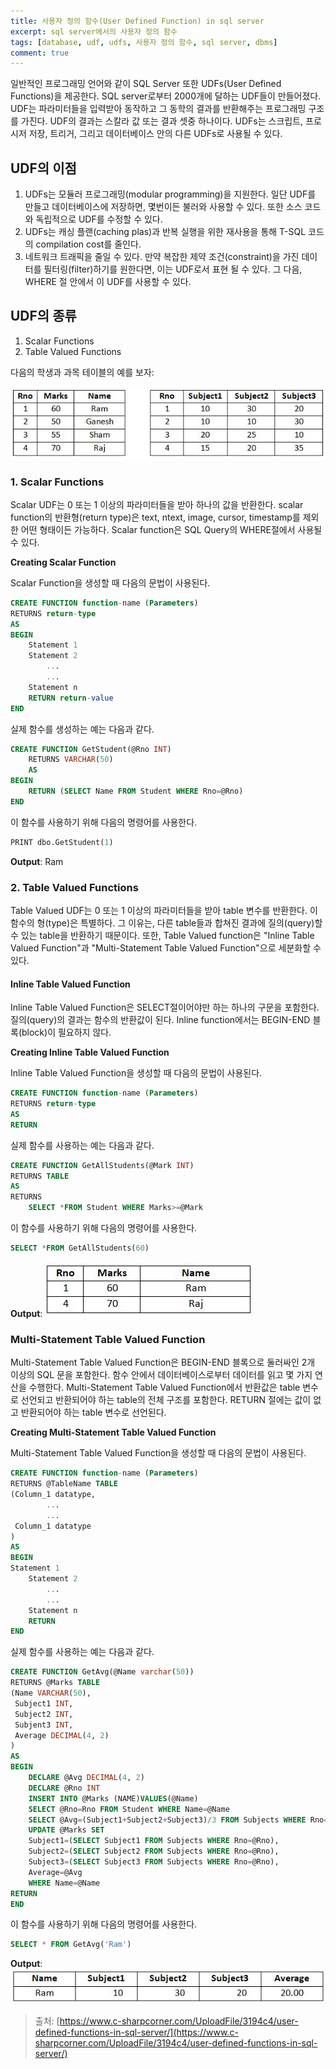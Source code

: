 ```yaml
---
title: 사용자 정의 함수(User Defined Function) in sql server
excerpt: sql server에서의 사용자 정의 함수
tags: [database, udf, udfs, 사용자 정의 함수, sql server, dbms]
comment: true
---
```


일반적인 프로그래밍 언어와 같이 SQL Server 또한 UDFs(User Defined Functions)을 제공한다. SQL server로부터 2000개에 달하는 UDF들이 만들어졌다. UDF는 파라미터들을 입력받아 동작하고 그 동학의 결과를 반환해주는 프로그래밍 구조를 가진다. UDF의 결과는 스칼라 값 또는 결과 셋중 하나이다. UDFs는 스크립트, 프로시저 저장, 트리거, 그리고 데이터베이스 안의 다른 UDFs로 사용될 수 있다.

## UDF의 이점

1. UDFs는 모듈러 프로그래밍(modular programming)을 지원한다. 일단 UDF를 만들고 데이터베이스에 저장하면, 몇번이든 불러와 사용할 수 있다. 또한 소스 코드와 독립적으로 UDF를 수정할 수 있다.
2. UDFs는 캐싱 플랜(caching plas)과 반복 실행을 위한 재사용을 통해 T-SQL 코드의 compilation cost를 줄인다.
3. 네트워크 트래픽을 줄일 수 있다. 만약 복잡한 제약 조건(constraint)을 가진 데이터를 필터링(filter)하기를 원한다면, 이는 UDF로서 표현 될 수 있다. 그 다음, WHERE 절 안에서 이 UDF를 사용할 수 있다.

## UDF의 종류

1. Scalar Functions
2. Table Valued Functions

다음의 학생과 과목 테이블의 예를 보자:

![1.jpg](/assets/img/2019-09-21-1/1.jpg)

### 1. Scalar Functions

Scalar UDF는 0 또는 1 이상의 파라미터들을 받아 하나의 값을 반환한다. scalar function의 반환형(return type)은  text, ntext, image, cursor, timestamp를 제외한 어떤 형태이든 가능하다. Scalar function은 SQL Query의 WHERE절에서 사용될 수 있다.

**Creating Scalar Function**

Scalar Function을 생성할 때 다음의 문법이 사용된다.

```sql
CREATE FUNCTION function-name (Parameters)
RETURNS return-type
AS
BEGIN
	Statement 1
	Statement 2
		...
		...
	Statement n
	RETURN return-value
END
```

실제 함수를 생성하는 예는 다음과 같다.

```sql
CREATE FUNCTION GetStudent(@Rno INT)
	RETURNS VARCHAR(50)
	AS
BEGIN
	RETURN (SELECT Name FROM Student WHERE Rno=@Rno)
END
```

이 함수를 사용하기 위해 다음의 명령어를 사용한다.

```sql
PRINT dbo.GetStudent(1)
```

**Output**: Ram

### 2. Table Valued Functions

Table Valued UDF는 0 또는 1 이상의 파라미터들을 받아 table 변수를 반환한다. 이 함수의 형(type)은 특별하다. 그 이유는, 다른 table들과 합쳐진 결과에 질의(query)할 수 있는 table을 반환하기 때문이다. 또한, Table Valued function은 "Inline Table Valued Function"과 "Multi-Statement Table Valued Function"으로 세분화할 수 있다.

#### Inline Table Valued Function

Inline Table Valued Function은 SELECT절이어야만 하는 하나의 구문을 포함한다. 질의(query)의 결과는 함수의 반환값이 된다. Inline function에서는 BEGIN-END 블록(block)이 필요하지 않다.

**Creating Inline Table Valued Function**

Inline Table Valued Function을 생성할 때 다음의 문법이 사용된다.

```sql
CREATE FUNCTION function-name (Parameters)
RETURNS return-type
AS
RETURN
```

실제 함수를 사용하는 예는 다음과 같다.

```sql
CREATE FUNCTION GetAllStudents(@Mark INT)
RETURNS TABLE
AS
RETURNS
	SELECT *FROM Student WHERE Marks>=@Mark
```

이 함수를 사용하기 위해 다음의 명령어를 사용한다.

```sql
SELECT *FROM GetAllStudents(60)
```

**Output**: ![2.jpg](/assets/img/2019-09-21-1/2.jpg)

### Multi-Statement Table Valued Function

Multi-Statement Table Valued Function은 BEGIN-END 블록으로 둘러싸인 2개 이상의 SQL 문을 포함한다. 함수 안에서 데이터베이스로부터 데이터를 읽고 몇 가지 연산을 수행한다. Multi-Statement Table Valued Function에서 반환값은 table 변수로 선언되고 반환되어야 하는 table의 전체 구조를 포함한다. RETURN 절에는 값이 없고 반환되어야 하는 table 변수로 선언된다.

**Creating Multi-Statement Table Valued Function**

Multi-Statement Table Valued Function을 생성할 때 다음의 문법이 사용된다.

```sql
CREATE FUNCTION function-name (Parameters)
RETURNS @TableName TABLE
(Column_1 datatype,
		...
		...
 Column_1 datatype
)
AS
BEGIN
Statement 1
	Statement 2
		...
		...
	Statement n
	RETURN
END
```

실제 함수를 사용하는 예는 다음과 같다.

```sql
CREATE FUNCTION GetAvg(@Name varchar(50))
RETURNS @Marks TABLE
(Name VARCHAR(50),
 Subject1 INT,
 Subject2 INT,
 Subjent3 INT,
 Average DECIMAL(4, 2)
)
AS
BEGIN
	DECLARE @Avg DECIMAL(4, 2)
	DECLARE @Rno INT
	INSERT INTO @Marks (NAME)VALUES(@Name)
	SELECT @Rno=Rno FROM Student WHERE Name=@Name
	SELECT @Avg=(Subject1+Subject2+Subject3)/3 FROM Subjects WHERE Rno=@Rno
	UPDATE @Marks SET
	Subject1=(SELECT Subject1 FROM Subjects WHERE Rno=@Rno),
	Subject2=(SELECT Subject2 FROM Subjects WHERE Rno=@Rno),
	Subject3=(SELECT Subject3 FROM Subjects WHERE Rno=@Rno),
	Average=@Avg
	WHERE Name=@Name
RETURN
END
```

이 함수를 사용하기 위해 다음의 명령어를 사용한다.

```sql
SELECT * FROM GetAvg('Ram')
```

**Output**: ![3.jpg](/assets/img/2019-09-21-1/3.jpg)

> 출처: [https://www.c-sharpcorner.com/UploadFile/3194c4/user-defined-functions-in-sql-server/](https://www.c-sharpcorner.com/UploadFile/3194c4/user-defined-functions-in-sql-server/)

